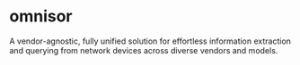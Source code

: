 # omnisor
A vendor-agnostic, fully unified solution for effortless information extraction and querying from network devices across diverse vendors and models. 

